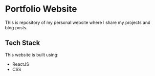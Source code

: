 # Portfolio Website

This is repository of my personal website where I share my projects and blog posts. 

## Tech Stack

This website is built using:
 - ReactJS
 - CSS
